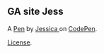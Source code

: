 GA site Jess
------------


A [Pen](https://codepen.io/jvictoriapro/pen/rNjerjZ) by [Jessica ](https://codepen.io/jvictoriapro) on [CodePen](https://codepen.io).

[License](https://codepen.io/jvictoriapro/pen/rNjerjZ/license).